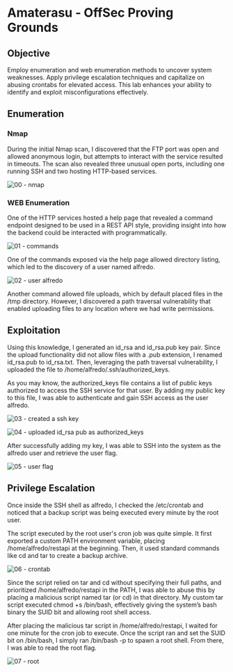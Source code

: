 # Amaterasu - OffSec Proving Grounds

## Objective
Employ enumeration and web enumeration methods to uncover system weaknesses. Apply privilege escalation techniques and capitalize on abusing crontabs for elevated access. This lab enhances your ability to identify and exploit misconfigurations effectively.

## Enumeration
### Nmap
During the initial Nmap scan, I discovered that the FTP port was open and allowed anonymous login, but attempts to interact with the service resulted in timeouts. The scan also revealed three unusual open ports, including one running SSH and two hosting HTTP-based services.

![00 - nmap](https://github.com/user-attachments/assets/79ba8521-20fe-4d23-9b73-8a5e92290a97)

### WEB Enumeration
One of the HTTP services hosted a help page that revealed a command endpoint designed to be used in a REST API style, providing insight into how the backend could be interacted with programmatically.

![01 - commands](https://github.com/user-attachments/assets/07f9fa58-23c0-4422-bad1-62b6f6acabd7)

One of the commands exposed via the help page allowed directory listing, which led to the discovery of a user named alfredo.

![02 - user alfredo](https://github.com/user-attachments/assets/ec79329f-8754-4b0a-b69f-5f79a608671c)

Another command allowed file uploads, which by default placed files in the /tmp directory. However, I discovered a path traversal vulnerability that enabled uploading files to any location where we had write permissions.

## Exploitation
Using this knowledge, I generated an id_rsa and id_rsa.pub key pair. Since the upload functionality did not allow files with a .pub extension, I renamed id_rsa.pub to id_rsa.txt. Then, leveraging the path traversal vulnerability, I uploaded the file to /home/alfredo/.ssh/authorized_keys.

As you may know, the authorized_keys file contains a list of public keys authorized to access the SSH service for that user. By adding my public key to this file, I was able to authenticate and gain SSH access as the user alfredo.

![03 - created a ssh key](https://github.com/user-attachments/assets/3172d9f2-e9c4-4bb8-b7ac-693f2d8421dd)

![04 - uploaded id_rsa pub as authorized_keys](https://github.com/user-attachments/assets/58b9bc6f-b5da-40ac-aed6-ecc40687af7c)

After successfully adding my key, I was able to SSH into the system as the alfredo user and retrieve the user flag.

![05 - user flag](https://github.com/user-attachments/assets/d2d54009-1aca-4608-8e07-72c05649a672)

## Privilege Escalation
Once inside the SSH shell as alfredo, I checked the /etc/crontab and noticed that a backup script was being executed every minute by the root user.

The script executed by the root user's cron job was quite simple. It first exported a custom PATH environment variable, placing /home/alfredo/restapi at the beginning. Then, it used standard commands like cd and tar to create a backup archive.

![06 - crontab](https://github.com/user-attachments/assets/118067ff-85ec-4ceb-999e-d995430a675a)

Since the script relied on tar and cd without specifying their full paths, and prioritized /home/alfredo/restapi in the PATH, I was able to abuse this by placing a malicious script named tar (or cd) in that directory. My custom tar script executed chmod +s /bin/bash, effectively giving the system’s bash binary the SUID bit and allowing root shell access.

After placing the malicious tar script in /home/alfredo/restapi, I waited for one minute for the cron job to execute. Once the script ran and set the SUID bit on /bin/bash, I simply ran /bin/bash -p to spawn a root shell. From there, I was able to read the root flag.

![07 - root](https://github.com/user-attachments/assets/43ccabf4-f664-465a-bb45-70d6a5ab3353)
